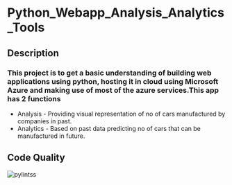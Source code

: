 # Python_Webapp_Analysis_Analytics_Tools

## Description

### This project is to get a basic understanding of building web applications using python, hosting it in cloud using Microsoft Azure and making use of most of the azure services.This app has 2 functions 
* Analysis -  Providing visual representation of no of cars manufactured by companies in past.
* Analytics - Based on past data predicting no of cars that can be manufactured in future.

## Code Quality
![pylintss](https://user-images.githubusercontent.com/84438487/130182266-a8b30ec2-3569-4f0f-8043-927e56a3305c.png)
